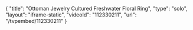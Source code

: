 {
    "title": "Ottoman Jewelry Cultured Freshwater Floral Ring",
    "type": "solo",
    "layout": "iframe-static",
    "videoId": "112330211",
    "url": "\/tvpembed\/112330211"
}